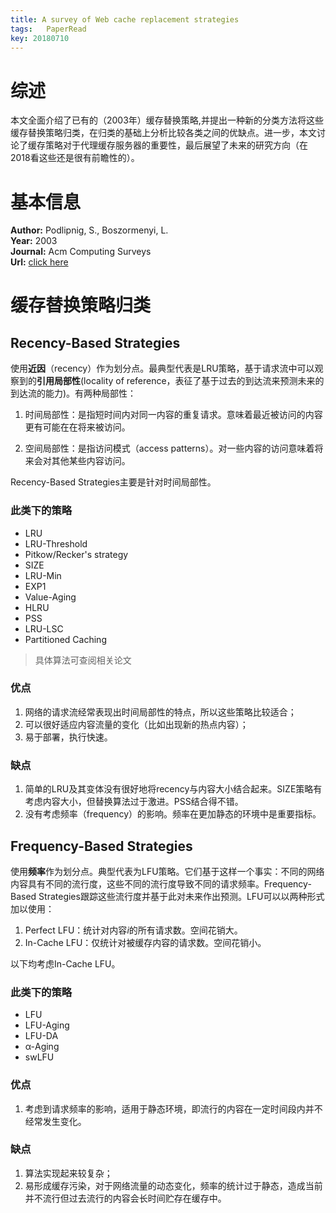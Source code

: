 ```yaml
---
title: A survey of Web cache replacement strategies
tags:	PaperRead
key: 20180710
---
```



# 综述
本文全面介绍了已有的（2003年）缓存替换策略,并提出一种新的分类方法将这些缓存替换策略归类，在归类的基础上分析比较各类之间的优缺点。进一步，本文讨论了缓存策略对于代理缓存服务器的重要性，最后展望了未来的研究方向（在2018看这些还是很有前瞻性的）。
<!--more-->

# 基本信息
**Author:** Podlipnig, S., Boszormenyi, L.<br>
**Year:** 2003<br>
**Journal:** Acm Computing Surveys<br>
**Url:** [click here](http://apps.webofknowledge.com/InboundService.do?customersID=ResearchSoft&mode=FullRecord&IsProductCode=Yes&product=WOS&Init=Yes&Func=Frame&DestFail=http%3A%2F%2Fwww.webofknowledge.com&action=retrieve&SrcApp=EndNote&SrcAuth=ResearchSoft&SID=6E2nE3hfIggQQhgCdB9&UT=WOS%3A000187181700002)

# 缓存替换策略归类

## Recency-Based Strategies
使用**近因**（recency）作为划分点。最典型代表是LRU策略，基于请求流中可以观察到的**引用局部性**(locality of reference，表征了基于过去的到达流来预测未来的到达流的能力)。有两种局部性：

1. 时间局部性：是指短时间内对同一内容的重复请求。意味着最近被访问的内容更有可能在在将来被访问。

2. 空间局部性：是指访问模式（access patterns）。对一些内容的访问意味着将来会对其他某些内容访问。

Recency-Based Strategies主要是针对时间局部性。

### 此类下的策略
- LRU
- LRU-Threshold
- Pitkow/Recker's strategy
- SIZE
- LRU-Min
- EXP1
- Value-Aging
- HLRU
- PSS
- LRU-LSC
- Partitioned Caching

> 具体算法可查阅相关论文

### 优点
1. 网络的请求流经常表现出时间局部性的特点，所以这些策略比较适合；
2. 可以很好适应内容流量的变化（比如出现新的热点内容）；
3. 易于部署，执行快速。

### 缺点
1. 简单的LRU及其变体没有很好地将recency与内容大小结合起来。SIZE策略有考虑内容大小，但替换算法过于激进。PSS结合得不错。
2. 没有考虑频率（frequency）的影响。频率在更加静态的环境中是重要指标。

## Frequency-Based Strategies
使用**频率**作为划分点。典型代表为LFU策略。它们基于这样一个事实：不同的网络内容具有不同的流行度，这些不同的流行度导致不同的请求频率。Frequency-Based Strategies跟踪这些流行度并基于此对未来作出预测。LFU可以以两种形式加以使用：

1. Perfect LFU：统计对内容$i$的所有请求数。空间花销大。
2. In-Cache LFU：仅统计对被缓存内容的请求数。空间花销小。

以下均考虑In-Cache LFU。

### 此类下的策略
- LFU
- LFU-Aging
- LFU-DA
- α-Aging
- swLFU

### 优点
1. 考虑到请求频率的影响，适用于静态环境，即流行的内容在一定时间段内并不经常发生变化。

### 缺点
1. 算法实现起来较复杂；
2. 易形成缓存污染，对于网络流量的动态变化，频率的统计过于静态，造成当前并不流行但过去流行的内容会长时间贮存在缓存中。



























